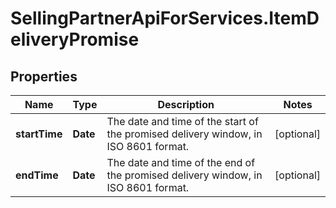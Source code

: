 # SellingPartnerApiForServices.ItemDeliveryPromise

## Properties
Name | Type | Description | Notes
------------ | ------------- | ------------- | -------------
**startTime** | **Date** | The date and time of the start of the promised delivery window, in ISO 8601 format. | [optional] 
**endTime** | **Date** | The date and time of the end of the promised delivery window, in ISO 8601 format. | [optional] 
